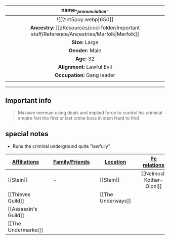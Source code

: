 
|                                name<sub>"*pronunciation*"</sub>                                |
| :--------------------------------------------------------------------------------------------: |
|                                     ![[2lnt5puy.webp\|650]]                                     |
| **Ancestry:** [[zResources/cool folder/Important stuff/Reference/Ancestries/Merfolk\|Merfolk]] |
|                                        **Size:** Large                                         |
|                                        **Gender:** Male                                        |
|                                          **Age:** 32                                           |
|                                   **Alignment:** Lawful Evil                                   |
|                                  **Occupation:** Gang leader                                   |
|                                                                                                |

---
## Important info
> Massive merman using deals and implied force to control his criminal empire 
> Not the first or last crime boss in stein 
> Hard to find

##  special notes 
- Runs the criminal underground quite "lawfully"


| **<u>Affiliations</u>** |     | **<u>Family/Friends</u>** |     | **<u>Location</u>** |     | <u>**Pc relations**</u>  |
| ----------------------- | --- | ------------------------- | --- | ------------------- | --- | :----------------------: |
| [[Stein]]               |     | -                         |     | [[Stein]]           |     | [[Nelmosh Kothar-Oloni]] |
| [[Thieves Guild]]       |     |                           |     | [[The Underways]]   |     |                          |
| [[Assassin's Guild]]    |     |                           |     |                     |     |                          |
| [[The Undermarket]]     |     |                           |     |                     |     |                          |



